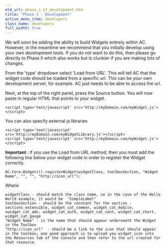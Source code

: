 ```yaml
---
old_url: phase_i_of_development.htm
title: "Phase I - Development"
active_menu_item: developers
class_name: developers
full_width: true
---
```



We will soon be adding the ability to build Widgets entirely within AC. However, in the meantime we recommend that you initially develop using your own development tools. If you do not want to do this, then please go directly to Phase II which also works but is clunkier if you are making lots of changes.

From the 'type' dropdown select 'Load from URL'. This will tell AC that the widget code should be loaded from a specific url. This can be your own development server, for example. AC just needs to be able to access the url.

Next, at the top of the right panel, press the Source button. You will now paste in regular HTML that points to your widget.

    <script type='text/javascript' src='http://myDomain.com/myWidget.js'></script> 
    
You can also specify external js libraries

    <script type='text/javascript' src='http://myDomain.com/myWidgetLibrary.js'></script> 
    <script type='text/javascript' src='http://myDomain.com/myWidget.js'></script>
    
**Important** : if you use the Load from URL method, then you must add the following line below your widget code in order to register the Widget correctly.    
    
    AC.Core.Widgets().registerWidget(widgetClass, toolboxSection, "Widget Name", "", "", "http://icon_url");
    
Where    
    
    widgetClass - should match the class name, so in the case of the Hello World example, it would be  "SimpleLabel"
    toolboxSection - should be the constant for the section : sections_extensible, widget_cat_common, widget_cat_mobile, =widget_cat_adv, widget_cat_auth, widget_cat_cont, widget_cat_chart, widget_cat_gauge
    "Widget Name" - is the name that should appear underneath the Widget in the Toolbox
    "http://icon_url"  - should be a link to the icon that should appear in the toolbox; one good approach is to upload you widget icon into the Resources tab of the Console and then refer to the url created for that resource.

